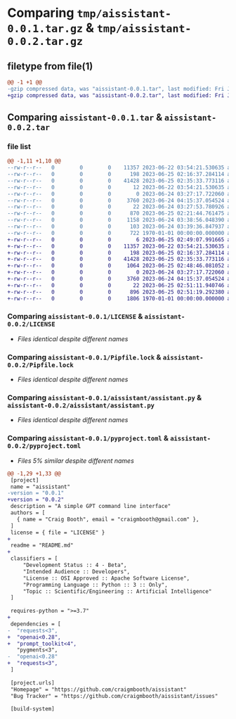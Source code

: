 # Comparing `tmp/aissistant-0.0.1.tar.gz` & `tmp/aissistant-0.0.2.tar.gz`

## filetype from file(1)

```diff
@@ -1 +1 @@
-gzip compressed data, was "aissistant-0.0.1.tar", last modified: Fri Jan  1 00:00:00 2016, max compression
+gzip compressed data, was "aissistant-0.0.2.tar", last modified: Fri Jan  1 00:00:00 2016, max compression
```

## Comparing `aissistant-0.0.1.tar` & `aissistant-0.0.2.tar`

### file list

```diff
@@ -1,11 +1,10 @@
--rw-r--r--   0        0        0    11357 2023-06-22 03:54:21.530635 aissistant-0.0.1/LICENSE
--rw-r--r--   0        0        0      198 2023-06-25 02:16:37.284114 aissistant-0.0.1/Pipfile
--rw-r--r--   0        0        0    41428 2023-06-25 02:35:33.773116 aissistant-0.0.1/Pipfile.lock
--rw-r--r--   0        0        0       12 2023-06-22 03:54:21.530635 aissistant-0.0.1/README.md
--rw-r--r--   0        0        0        0 2023-06-24 03:27:17.722060 aissistant-0.0.1/aissistant/__init__.py
--rw-r--r--   0        0        0     3760 2023-06-24 04:15:37.054524 aissistant-0.0.1/aissistant/assistant.py
--rw-r--r--   0        0        0       22 2023-06-24 03:27:53.780926 aissistant-0.0.1/aissistant/version.py
--rw-r--r--   0        0        0      870 2023-06-25 02:21:44.761475 aissistant-0.0.1/pyproject.toml
--rw-r--r--   0        0        0     1158 2023-06-24 03:38:56.048390 aissistant-0.0.1/setup.cfg
--rw-r--r--   0        0        0      103 2023-06-24 03:39:36.847937 aissistant-0.0.1/setup.py
--rw-r--r--   0        0        0      722 1970-01-01 00:00:00.000000 aissistant-0.0.1/PKG-INFO
+-rw-r--r--   0        0        0        6 2023-06-25 02:49:07.991665 aissistant-0.0.2/.gitignore
+-rw-r--r--   0        0        0    11357 2023-06-22 03:54:21.530635 aissistant-0.0.2/LICENSE
+-rw-r--r--   0        0        0      198 2023-06-25 02:16:37.284114 aissistant-0.0.2/Pipfile
+-rw-r--r--   0        0        0    41428 2023-06-25 02:35:33.773116 aissistant-0.0.2/Pipfile.lock
+-rw-r--r--   0        0        0     1064 2023-06-25 02:48:46.081052 aissistant-0.0.2/README.md
+-rw-r--r--   0        0        0        0 2023-06-24 03:27:17.722060 aissistant-0.0.2/aissistant/__init__.py
+-rw-r--r--   0        0        0     3760 2023-06-24 04:15:37.054524 aissistant-0.0.2/aissistant/assistant.py
+-rw-r--r--   0        0        0       22 2023-06-25 02:51:11.940746 aissistant-0.0.2/aissistant/version.py
+-rw-r--r--   0        0        0      896 2023-06-25 02:51:19.292380 aissistant-0.0.2/pyproject.toml
+-rw-r--r--   0        0        0     1806 1970-01-01 00:00:00.000000 aissistant-0.0.2/PKG-INFO
```

### Comparing `aissistant-0.0.1/LICENSE` & `aissistant-0.0.2/LICENSE`

 * *Files identical despite different names*

### Comparing `aissistant-0.0.1/Pipfile.lock` & `aissistant-0.0.2/Pipfile.lock`

 * *Files identical despite different names*

### Comparing `aissistant-0.0.1/aissistant/assistant.py` & `aissistant-0.0.2/aissistant/assistant.py`

 * *Files identical despite different names*

### Comparing `aissistant-0.0.1/pyproject.toml` & `aissistant-0.0.2/pyproject.toml`

 * *Files 5% similar despite different names*

```diff
@@ -1,29 +1,33 @@
 [project]
 name = "aissistant"
-version = "0.0.1"
+version = "0.0.2"
 description = "A simple GPT command line interface"
 authors = [
   { name = "Craig Booth", email = "craigmbooth@gmail.com" },
 ]
 license = { file = "LICENSE" }
+
 readme = "README.md"
+
 classifiers = [
     "Development Status :: 4 - Beta",
     "Intended Audience :: Developers",
     "License :: OSI Approved :: Apache Software License",
     "Programming Language :: Python :: 3 :: Only",
     "Topic :: Scientific/Engineering :: Artificial Intelligence"
 ]
 
 requires-python = ">=3.7"
+
 dependencies = [
-  "requests<3",
+  "openai<0.28",
+  "prompt_toolkit<4",
   "pygments<3",
-  "openai<0.28"
+  "requests<3",
 ]
 
 [project.urls]
 "Homepage" = "https://github.com/craigmbooth/aissistant"
 "Bug Tracker" = "https://github.com/craigmbooth/aissistant/issues"
 
 [build-system]
```

